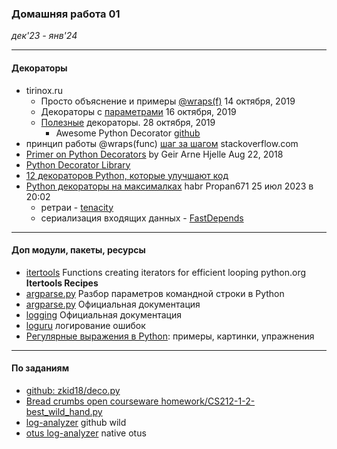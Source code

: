 ### Домашняя работа 01
*дек'23 - янв'24*

<hr>

#### Декораторы
- tirinox.ru
  - Просто объяснение и примеры [@wraps(f)](https://tirinox.ru/python-decorators/) 14 октября, 2019
  - Декораторы с  [параметрами](https://tirinox.ru/parametric-decorator/) 16 октября, 2019
  - [Полезные](https://tirinox.ru/useful-decorators/) декораторы. 28 октября, 2019
    - Awesome Python Decorator [github](https://github.com/lord63/awesome-python-decorator)
- принцип работы  @wraps(func) [шаг за шагом](https://ru.stackoverflow.com/questions/1264129/Обьясните-как-работает-wrapsfunc-детально-пжл) stackoverflow.com
- [Primer on Python Decorators](https://realpython.com/primer-on-python-decorators/) by Geir Arne Hjelle  Aug 22, 2018 
- [Python Decorator Library](https://wiki.python.org/moin/PythonDecoratorLibrary)
- [12 декораторов Python, которые улучшают код](https://nuancesprog.ru/p/17759/)
- [Python декораторы на максималках](https://habr.com/ru/articles/750312/) habr Propan671 25 июл 2023 в 20:02
  - ретраи - [tenacity](https://tenacity.readthedocs.io/en/latest/) 
  - сериализация входящих данных - [FastDepends](https://github.com/Lancetnik/FastDepends)

<hr>

#### Доп модули, пакеты, ресурсы
- [itertools](https://docs.python.org/3/library/itertools.html#itertools-recipes) Functions creating iterators for efficient looping python.org **Itertools Recipes**
- [argparse.py](https://jenyay.net/Programming/Argparse) Разбор параметров командной строки в Python
- [argparse.py](https://docs.python.org/3/library/argparse.html) Официальная документация
- [logging](https://docs.python.org/3/library/logging.html) Официальная документация
- [loguru](https://loguru.readthedocs.io/en/stable/overview.html) логирование ошибок
- [Регулярные выражения в Python](https://habr.com/ru/articles/349860/): примеры, картинки, упражнения
<hr>

#### По заданиям
- [github: zkid18/deco.py](https://gist.github.com/zkid18/013aab9d796561a3997fbec77ae6990a)
- [Bread crumbs open courseware homework/CS212-1-2-best_wild_hand.py](https://github.com/russkel/opencourseware_homework/blob/master/CS212-1-2-best_wild_hand.py)
- [log-analyzer](https://github.com/morenovj/python-log-analyzer/blob/main/log-analyzer.py) github wild
- [otus log-analyzer](https://gitlab.com/otus-learning/log-analyzer) native otus


